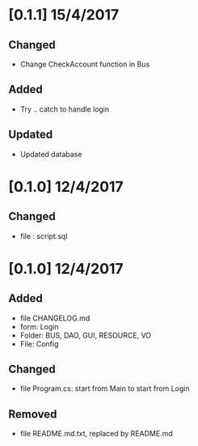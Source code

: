 # [0.1.1] 15/4/2017

## Changed
- Change CheckAccount function in Bus

## Added 
- Try .. catch to handle login

## Updated
- Updated database 


# [0.1.0] 12/4/2017

## Changed
- file : script.sql

# [0.1.0] 12/4/2017

## Added 
- file CHANGELOG.md
- form: Login
- Folder: BUS, DAO, GUI, RESOURCE, VO
- File: Config

## Changed
- file Program.cs: start from Main to start from Login

## Removed
- file README.md.txt, replaced by README.md
